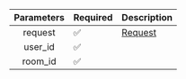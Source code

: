 | Parameters | Required           | Description           |
|:----------:|--------------------|-----------------------|
|  request   | :white_check_mark: | [Request](Request.md) |
|  user_id   | :white_check_mark: |                       |
|  room_id   | :white_check_mark: |                       |